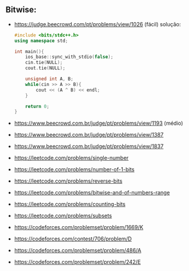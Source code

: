 ## Bitwise:

- https://judge.beecrowd.com/pt/problems/view/1026  (fácil)
  solução:  
  ```cpp
  #include <bits/stdc++.h>
  using namespace std;

  int main(){
      ios_base::sync_with_stdio(false);
      cin.tie(NULL);
      cout.tie(NULL);

      unsigned int A, B;
      while(cin >> A >> B){
          cout << (A ^ B) << endl;
      }

      return 0;
  }
  ```
- https://www.beecrowd.com.br/judge/pt/problems/view/1193  (médio)
- https://www.beecrowd.com.br/judge/pt/problems/view/1387  
- https://www.beecrowd.com.br/judge/pt/problems/view/1837



- https://leetcode.com/problems/single-number  
- https://leetcode.com/problems/number-of-1-bits  
- https://leetcode.com/problems/reverse-bits  
- https://leetcode.com/problems/bitwise-and-of-numbers-range  
- https://leetcode.com/problems/counting-bits  
- https://leetcode.com/problems/subsets  

- https://codeforces.com/problemset/problem/1669/K  
- https://codeforces.com/contest/706/problem/D  
- https://codeforces.com/problemset/problem/486/A  
- https://codeforces.com/problemset/problem/242/E  

